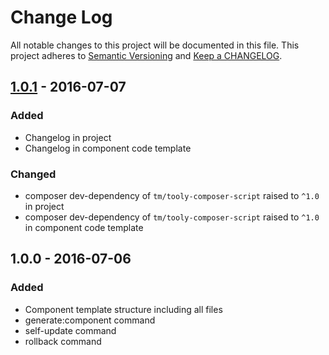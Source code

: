 # Change Log

All notable changes to this project will be documented in this file.
This project adheres to [Semantic Versioning](http://semver.org/) and [Keep a CHANGELOG](http://keepachangelog.com).

## [1.0.1] - 2016-07-07

### Added

- Changelog in project
- Changelog in component code template

### Changed

- composer dev-dependency of `tm/tooly-composer-script` raised to `^1.0` in project
- composer dev-dependency of `tm/tooly-composer-script` raised to `^1.0` in component code template

## 1.0.0 - 2016-07-06

### Added

- Component template structure including all files
- generate:component command
- self-update command
- rollback command

[1.0.1]: https://github.com/icehawk/component-template-generator/compare/v1.0.0...v1.0.1